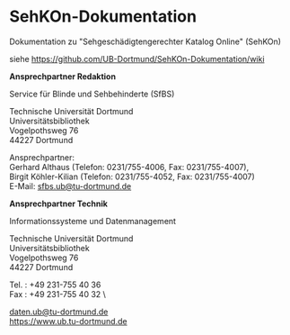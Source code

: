 # SehKOn-Dokumentation
Dokumentation zu "Sehgeschädigtengerechter Katalog Online" (SehKOn)

siehe https://github.com/UB-Dortmund/SehKOn-Dokumentation/wiki

**Ansprechpartner Redaktion**

Service für Blinde und Sehbehinderte (SfBS)

Technische Universität Dortmund \
Universitätsbibliothek \
Vogelpothsweg 76 \
44227 Dortmund

Ansprechpartner:  \
Gerhard Althaus (Telefon: 0231/755-4006, Fax: 0231/755-4007),  \
Birgit Köhler-Kilian (Telefon: 0231/755-4052, Fax: 0231/755-4007) \
E-Mail: sfbs.ub@tu-dortmund.de



**Ansprechpartner Technik**

Informationssysteme und Datenmanagement

Technische Universität Dortmund \
Universitätsbibliothek \
Vogelpothsweg 76 \
44227 Dortmund

Tel. : +49 231-755 40 36 \
Fax : +49 231-755 40 32 \

daten.ub@tu-dortmund.de \
https://www.ub.tu-dortmund.de

